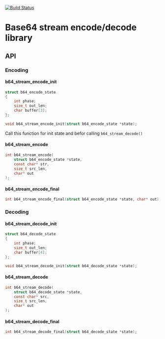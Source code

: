 [![Build Status](https://travis-ci.com/ikrivosheev/b64_stream.svg?branch=master)](https://travis-ci.com/ikrivosheev/b64_stream)

# Base64 stream encode/decode library

## API

### Encoding

#### b64_stream_encode_init

```c
struct b64_encode_state 
{
    int phase;
    size_t out_len;
    char buffer[3];
};

void b64_stream_encode_init(struct b64_encode_state *state);
```

Call this function for init state and befor calling `b64_stream_decode()`


#### b64_stream_encode

```c
int b64_stream_encode(
    struct b64_encode_state *state,
    const char* str,
    size_t src_len,
    char* out
);
```

#### b64_stream_encode_final

```c
int b64_stream_encode_final(struct b64_encode_state *state, char* out);
```

### Decoding

#### b64_stream_decode_init

```c
struct b64_decode_state 
{
    int phase;
    size_t out_len;
    char buffer[4];
};

void b64_stream_decode_init(struct b64_decode_state *state);
```

#### b64_stream_decode

```c
int b64_stream_decode(
    struct b64_decode_state *state, 
    const char* src, 
    size_t src_len, 
    char* out
);
```

#### b64_stream_decode_final

```c
int b64_stream_decode_final(struct b64_decode_state *state);
```
